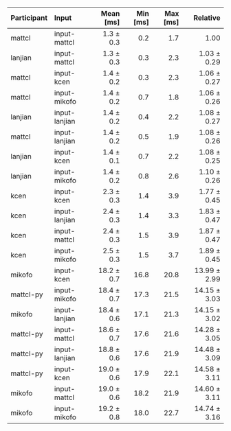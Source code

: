 | Participant | Input | Mean [ms] | Min [ms] | Max [ms] | Relative |
|:---|:---|---:|---:|---:|---:|
| mattcl | input-mattcl | 1.3 ± 0.3 | 0.2 | 1.7 | 1.00 |
| lanjian | input-mattcl | 1.3 ± 0.3 | 0.3 | 2.3 | 1.03 ± 0.29 |
| mattcl | input-kcen | 1.4 ± 0.2 | 0.3 | 2.3 | 1.06 ± 0.27 |
| mattcl | input-mikofo | 1.4 ± 0.2 | 0.7 | 1.8 | 1.06 ± 0.26 |
| lanjian | input-lanjian | 1.4 ± 0.2 | 0.4 | 2.2 | 1.08 ± 0.27 |
| mattcl | input-lanjian | 1.4 ± 0.2 | 0.5 | 1.9 | 1.08 ± 0.26 |
| lanjian | input-kcen | 1.4 ± 0.1 | 0.7 | 2.2 | 1.08 ± 0.25 |
| lanjian | input-mikofo | 1.4 ± 0.2 | 0.8 | 2.6 | 1.10 ± 0.26 |
| kcen | input-kcen | 2.3 ± 0.3 | 1.4 | 3.9 | 1.77 ± 0.45 |
| kcen | input-lanjian | 2.4 ± 0.3 | 1.4 | 3.3 | 1.83 ± 0.47 |
| kcen | input-mattcl | 2.4 ± 0.3 | 1.5 | 3.9 | 1.87 ± 0.47 |
| kcen | input-mikofo | 2.5 ± 0.3 | 1.5 | 3.7 | 1.89 ± 0.45 |
| mikofo | input-kcen | 18.2 ± 0.7 | 16.8 | 20.8 | 13.99 ± 2.99 |
| mattcl-py | input-mikofo | 18.4 ± 0.7 | 17.3 | 21.5 | 14.15 ± 3.03 |
| mikofo | input-lanjian | 18.4 ± 0.6 | 17.1 | 21.3 | 14.15 ± 3.02 |
| mattcl-py | input-mattcl | 18.6 ± 0.7 | 17.6 | 21.6 | 14.28 ± 3.05 |
| mattcl-py | input-lanjian | 18.8 ± 0.6 | 17.6 | 21.9 | 14.48 ± 3.09 |
| mattcl-py | input-kcen | 19.0 ± 0.6 | 17.9 | 22.1 | 14.58 ± 3.11 |
| mikofo | input-mattcl | 19.0 ± 0.6 | 18.2 | 21.9 | 14.60 ± 3.11 |
| mikofo | input-mikofo | 19.2 ± 0.8 | 18.0 | 22.7 | 14.74 ± 3.16 |
